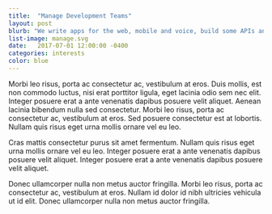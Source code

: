```yaml
---
title:  "Manage Development Teams"
layout: post
blurb: "We write apps for the web, mobile and voice, build some APIs and run some platforms"
list-image: manage.svg
date:   2017-07-01 12:00:00 -0400
categories: interests
color: blue
---
```

Morbi leo risus, porta ac consectetur ac, vestibulum at eros. Duis mollis, est non commodo luctus, nisi erat porttitor ligula, eget lacinia odio sem nec elit. Integer posuere erat a ante venenatis dapibus posuere velit aliquet. Aenean lacinia bibendum nulla sed consectetur. Morbi leo risus, porta ac consectetur ac, vestibulum at eros. Sed posuere consectetur est at lobortis. Nullam quis risus eget urna mollis ornare vel eu leo.

Cras mattis consectetur purus sit amet fermentum. Nullam quis risus eget urna mollis ornare vel eu leo. Integer posuere erat a ante venenatis dapibus posuere velit aliquet. Integer posuere erat a ante venenatis dapibus posuere velit aliquet.

Donec ullamcorper nulla non metus auctor fringilla. Morbi leo risus, porta ac consectetur ac, vestibulum at eros. Nullam id dolor id nibh ultricies vehicula ut id elit. Donec ullamcorper nulla non metus auctor fringilla.